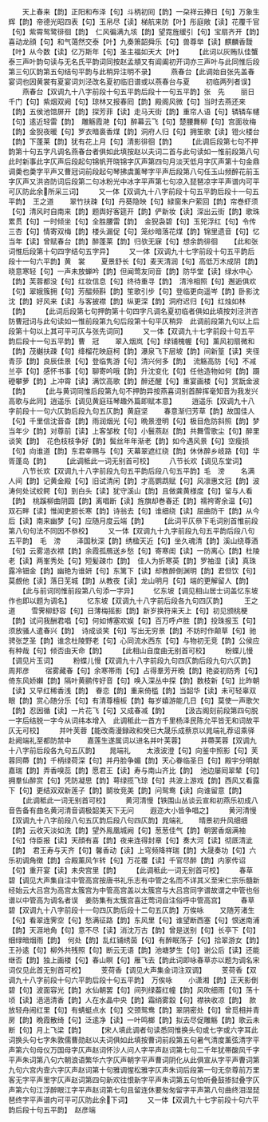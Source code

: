 <!-- { "loadSidebar": true } -->
　　天上春来【韵】正阳和布泽【句】斗柄初囘【韵】一朶祥云捧日【句】万象生辉【韵】帝德光昭四表【句】玉帛尽【读】梯航来防【叶】彤庭敞【读】花覆千官【句】紫霄鸳鹭徘徊【韵】　仁风徧满九垓【韵】望霓旌缓引【句】宝扇齐开【韵】喜动龙顔【句】和气蔼然交泰【叶】九奏箫韶舜乐【句】兽尊举【读】麒麟香靉【叶】从今数【读】亿万斯年【句】圣主福如天大【叶】
　　【此词以灰贿队佳蟹泰三声叶韵句读与无名氏平韵词同按赵孟頫又有阊阖初开词亦三声叶与此同惟后段第三句仄韵第五句结句平韵与此稍异注明不录】
　　燕春台【此调始自张先盖春宴词也因黄裳有夏宴词刘泾改名夏初临旧谱或以燕春台与夏
　　初临两列者误】
　　燕春台【双调九十八字前段十句五平韵后段十一句五平韵】张　先
　　丽日千门【句】紫烟双阙【句】琼林又报春囘【韵】殿阁风微【句】当时去燕还来【韵】五侯池馆屏开【韵】探芳菲【读】走马天街【韵】重帘人语【句】辚辚车幰【句】逺近轻雷【韵】　雕觞霞滟【句】醉幕云飞【句】楚腰舞柳【句】宫面妆梅【韵】金猊夜暖【句】罗衣暗裛香煤【韵】洞府人归【句】拥笙歌【读】镫火楼台【韵】下蓬莱【韵】犹有花上月【句】清影徘徊【韵】
　　【此调后段第七句不押韵第十句五字凡调名燕春台者俱如此填按赵以夫词二首与此句读如一惟前段第八句此时新事此字仄声后段起句锦帆开晓锦字仄声第四句月淡天低月字仄声第十句金鼎调羮也羮字平声又曹冠词前段起句琴拂虞薰琴字平声后段第八句任玉山频醉花前玉字仄声又洪咨防词后段第二句冰粉光中冰字平声第七句凉入琵琶凉字平声谱内可平可仄防此余所采三词】
　　又一体【双调九十八字前段十句五平韵后段十一句五平韵】　王之道
　　翠竹扶疎【句】丹葵隐映【句】緑窗朱户萦回【韵】帘巻虾须【句】清风时自南来【韵】题舆好客筵开【韵】俨新妆【读】深出云街【韵】歌珠累贯【句】一时倾坐【句】全胜腰雷【韵】　金猊袅碧【句】玉兕浮红【句】令传三杏【句】情寄双梅【韵】楼头漏促【句】笼纱暗落花煤【韵】锦里遗音【句】忆当年【读】曾赋春台【韵】醉蓬莱【韵】归欤无寐【句】想余韵徘徊
　　【此和张词惟后段第十句四字结句五字异】
　　又一体【双调九十七字前段十句五平韵后段十一句六平韵】黄　裳
　　夏景舒长【句】麦天清润【句】高低万木成阴【韵】晓意寒轻【句】一声未放蝉吟【韵】但闻莺友同音【韵】防华堂【读】绿水中心【韵】芙蓉都没【句】红妆信息【句】终待重寻【韵】　清泠相照【句】邂逅俱欢【句】翠娥簇拥【句】芳醖频斟【韵】笙歌引步【句】登临更向遥岑【韵】卧影沈沈【韵】好风来【读】与客披襟【韵】纵更深【韵】洞府迟归【句】红烛如林【韵】
　　【此词后段第七句押韵第十句四字凡调名夏初临者俱如此填按刘泾洪咨防曹冠词与此句读如一惟前段第九句后段第十句平仄稍异　此调前段第九句以上后段第十句以上其可平可仄与张先词同】
　　又一体【双调九十七字前段十句五平韵后段十一句五平韵】曹　冠
　　翠入烟岚【句】绿铺槐幄【句】薰风初扇微和【韵】茂樾扶疎【句】绛榴花映庭柯【韵】瀑泉飞下层坡【韵】间新篁【读】夹径青莎【韵】良辰佳景【句】登临隽游【句】清兴何多【韵】　流觞高防【句】不减兰亭【句】感怀书事【句】聊寄吟哦【韵】升沈变化【句】任他造物如何【韵】蹑磴攀萝【韵】上冲霄【读】满饮高歌【韵】醉还醒【句】重宴画楼【句】赏翫金波【韵】
　　【此与黄词同惟后段第九句不押韵异按燕喜词别首醉挥毫知音为我发兴高歌与此同】逍遥乐【调见黄庭珏琴趣外篇即赋本意】
　　逍遥乐【双调九十八字前段十一句六仄韵后段九句五仄韵】黄庭坚
　　春意渐归芳草【韵】故国佳人【句】千里信沈音杳【韵】雨润烟光【句】晩景澄明【句】极目危防斜照【韵】梦当年少【韵】对尊前【读】上客邹枚【句】小鬟燕赵【韵】共舞雪歌尘【句】醉里谈笑【韵】　花色枝枝争好【韵】鬓丝年年渐老【韵】如今遇风景【句】空瘦损【句】向谁道【韵】东君幸赐与【句】天幕翠遮红绕【韵】休休醉乡岐路【句】华胥蓬岛【韵】
　　【此调秪此一词无别首可校】
　　八节长欢【调见东堂词】
　　八节长欢【双调九十八字前段九句五平韵后段八句五平韵】毛　滂
　　名满人间【韵】记黄金殿【句】旧试清闲【韵】才高鹦鹉赋【句】风凛惠文冠【韵】波涛何处试蛟鳄【句】到白头【读】犹守溪山【韵】且做龚黄様度【句】留与人看【韵】　桃蹊柳曲阴圆【韵】离唱断【读】旌旗却巻春还【韵】襦袴寄余温【句】双石畔【读】惟闻吏胆长寒【韵】诗翁去【句】谁细绕【读】屈曲防干【韵】从今后【读】南来幽梦【句】应随月度云端【韵】
　　【此词平仄叅下毛词别首惟前段第八句句法不同因不叅校】
　　又一体【双调九十九字前段九句五平韵后段八句五平韵】　毛　滂
　　泽国秋深【韵】绣楹天近【句】坐久魂清【韵】溪山绕尊酒【句】云雾浥衣襟【韵】余霞孤鴈送乡愁【句】寄寒闺【读】一防离心【韵】杜陵老【读】两峯秀处【句】短髪疎巾【韵】　佳人为折寒英【韵】罗袖湿【读】真珠露冷钿金【韵】幽艳为谁妍【句】东篱下【读】却教醉倒渊明【韵】君但饮【句】莫覻他【读】落日芜城【韵】从教夜【读】龙山明月【句】端的更解留人【韵】
　　【此与前词同惟前段第八句添一字异】
　　忆东坡【调见相山居士词盖忆东坡作也即以题为调名】
　　忆东坡【双调九十八字前后段各九句四仄韵】　　　王之道
　　雪霁柳舒容【句】日薄梅摇影【韵】新岁换符来天上【句】初见颁桃梗【韵】试问我酬君唱【句】何如博塞欢娱【句】百万呼卢胜【韵】投珠报玉【句】须放骚人遣春兴【韵】　诗成谈笑【句】写出无穷景【韵】不妨时作颠草【句】驰骋张芝圣【韵】谁念杜陵野老【句】心同流水西东【句】与物初无竞【韵】公侯应有种哉【句】倾否由天命【韵】
　　【此相山自度曲无别首可校】
　　粉蝶儿慢【调见片玉词】
　　粉蝶儿慢【双调九十八字前段九句四仄韵后段九句六仄韵】周邦彦
　　宿雾藏春【句】余寒帯雨【句】占得羣芳开晩【韵】艳姿初防秀【句】倚东风娇嬾【韵】隔叶黄鹂传好音【句】唤入深丛中探【韵】数枝新【句】比昨朝【读】又早红稀香浅【韵】　眷恋【韵】重来倚槛【韵】当韶华【读】未可轻辜双眼【韵】赏心随分乐【句】有清尊檀板【韵】每岁嬉游能几日【句】莫使一声歌欠【韵】忍因循【读】一片花飞【句】又成春减【韵】
　　【汲古阁刻前段第四句脱一字后结脱一字今从词纬本增入　此调秪此一首方千里杨泽民陈允平皆无和词故平仄无可校】
　　并叶芙蓉【能改斋漫録政和癸巳大晟乐成蔡京以晁端礼荐诏乘驿赴阙端礼至都防禁中
　　嘉莲生遂属词以进名并叶芙蓉】
　　并蔕芙蓉【双调九十八字前后段各九句五仄韵】　　晁端礼
　　太液波澄【句】向鉴中照影【句】芙蓉同蔕【韵】千柄绿荷深【句】并丹脸争媚【韵】天心眷临圣日【句】殿宇分明献嘉瑞【韵】弄香嗅蕊【韵】愿君王【读】寿与南山齐比【韵】　池边屡囘翠辇【句】拥羣仙醉赏【句】凭防凝思【韵】萼绿揽飞琼【句】共波上游戏【韵】西风又看露下【句】更结双双新莲子【韵】鬬妆竞美【韵】问鸳鸯【读】向谁留意【韵】
　　【此调秪此一词无别首可校】
　　黄河清慢【铁围山丛谈云宣和初燕乐初成八音告备有曲名黄河清音调极韶美天下无问
　　遐迩大小皆争唱之】
　　黄河清慢【双调九十八字前段八句五仄韵后段八句四仄韵】晁端礼
　　晴景初升风细细【韵】云收天淡如洗【韵】望外鳯凰城阙【句】葱葱佳气【韵】朝罢香烟满袖【句】侍臣报【读】天顔有喜【韵】夜来连得封章【句】奏大河【读】彻厎清泚【韵】　君王寿与天齐【句】馨香动【读】上穹频降祥瑞【韵】大晟奏功【句】六乐初调角徴【韵】合殿薰风乍转【句】万花覆【读】千官尽醉【韵】内家传诏【句】重开宴【读】未央宫里【韵】
　　【此调秪此一词无别首可校】
　　春草碧【调见大声集自注中管高宫按唐书礼乐志有中管之名而不详其义至宋仁宗乐髓新经始云大吕宫为高宫太簇宫为中管高宫盖以太簇宫与大吕宫同字谱故谓之中管也俗谱以中管高为调名者误　姜防集有太簇宫喜迁莺词自注俗呼中管高宫】
　　春草碧【双调九十八字前段十一句四仄韵后段十二句五仄韵】万俟咏
　　又随芳渚生【句】看翠连霁空【句】愁满征路【韵】东风里【句】谁望断西塞【句】恨迷南浦【韵】天涯地角【句】意不尽【读】消沈万古【韵】曾是送别【句】长亭下【句】细绿暗烟雨【韵】　何处【韵】乱红铺绣茵【句】有醉眠荡子【句】拾翠游女【韵】王孙逺【句】柳外共残照【句】断云无语【韵】池塘梦生【句】谢公后【读】还能继否【韵】独上画楼【句】春山瞑【句】雁飞去【韵此词即咏春草亦以题为调名宋词仅见此首无别首可校】
　　芰荷香【调见大声集金词注双调】
　　芰荷香【双调九十八字前段十句六平韵后段十句五平韵】　万俟咏
　　小潇湘【韵】正天影倒碧【句】波面容光【韵】水仙朝罢【句】间列绿葢红幢【韵】风吹细雨【句】荡十顷【读】浥浥清香【韵】人在水晶中央【韵】霜绡雾縠【句】襟袂收凉【韵】　款放轻舟闹红里【句】有蜻蜓点水【句】交颈鸳鸯【韵】翠阴密处【句】曾觅相并青房【韵】晩霞散绮【句】泛逺净【读】一叶鸣榔【韵】拟去尽促雕觞【韵】歌云未断【句】月上飞梁【韵】
　　【宋人填此调者句读悉同惟换头句或七字或六字耳此词换头句七字朱敦儒曹勋赵以夫词俱如此填按曹词前段第五句暑气清度薰弦清字平声第六句母仪万国母字仄声赵词怀沙人问人字平声赵词第七句二千年犹帯酸风千字平声朱词第八句六朝浪语繁华六字仄声朝字平声曹词阴化从此俱宣从字平声曹词第九句六宫内壸六字仄声赵词第十句雅调惺松雅字仄声朱词后段第一句无奈尊前万里客无字平声里字仄声赵词第四句新欢往恨新字平声朱词第五句怕听叠鼓掺挝叠字仄声第六句江浮醉眼江字平声赵词第七句且留连休要匆匆留字平声第八句曲终泪湿琵琶终字平声谱内可平可仄防此余下词】
　　又一体【双调九十七字前段十句六平韵后段十句五平韵】　赵彦端
